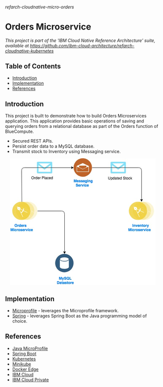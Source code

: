 ###### refarch-cloudnative-micro-orders

# Orders Microservice

*This project is part of the 'IBM Cloud Native Reference Architecture' suite, available at
https://github.com/ibm-cloud-architecture/refarch-cloudnative-kubernetes*

## Table of Contents

* [Introduction](#introduction)
* [Implementation](#implementation)
* [References](#references)

## Introduction

This project is built to demonstrate how to build Orders Microservices application. 
This application provides basic operations of saving and querying orders from a relational database as part of the Orders function of BlueCompute.

- Secured REST APIs.
- Persist order data to a MySQL database.
- Transmit stock to Inventory using Messaging service.

<p align="center">
    <img src="images/Orders.jpg">
</p>

## Implementation

- [Microprofile](../../tree/microprofile/) - leverages the Microprofile framework.
- [Spring](../../tree/spring/) - leverages Spring Boot as the Java programming model of choice.

## References

- [Java MicroProfile](https://microprofile.io/)
- [Spring Boot](https://projects.spring.io/spring-boot/)
- [Kubernetes](https://kubernetes.io/)
- [Minikube](https://kubernetes.io/docs/getting-started-guides/minikube/)
- [Docker Edge](https://docs.docker.com/edge/)
- [IBM Cloud](https://www.ibm.com/cloud/)
- [IBM Cloud Private](https://www.ibm.com/cloud-computing/products/ibm-cloud-private/)
